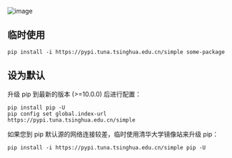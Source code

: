 ![image](https://d1q6f0aelx0por.cloudfront.net/product-logos/library-python-logo.png)


临时使用
--
```
pip install -i https://pypi.tuna.tsinghua.edu.cn/simple some-package
```
设为默认
--
升级 pip 到最新的版本 (>=10.0.0) 后进行配置：
```
pip install pip -U
pip config set global.index-url https://pypi.tuna.tsinghua.edu.cn/simple
```
如果您到 pip 默认源的网络连接较差，临时使用清华大学镜像站来升级 pip：
```
pip install -i https://pypi.tuna.tsinghua.edu.cn/simple pip -U
```
